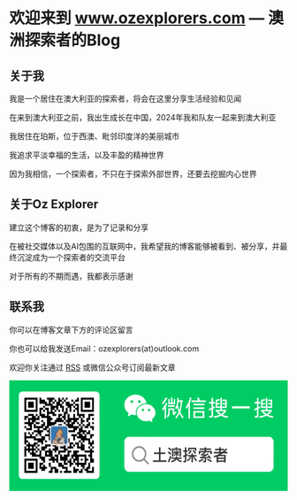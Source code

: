 # 欢迎来到 www.ozexplorers.com — 澳洲探索者的Blog

## 关于我

我是一个居住在澳大利亚的探索者，将会在这里分享生活经验和见闻

在来到澳大利亚之前，我出生成长在中国，2024年我和队友一起来到澳大利亚

我居住在珀斯，位于西澳、毗邻印度洋的美丽城市

我追求平淡幸福的生活，以及丰盈的精神世界

因为我相信，一个探索者，不只在于探索外部世界，还要去挖掘内心世界


## 关于Oz Explorer

建立这个博客的初衷，是为了记录和分享

在被社交媒体以及AI包围的互联网中，我希望我的博客能够被看到、被分享，并最终沉淀成为一个探索者的交流平台

对于所有的不期而遇，我都表示感谢


## 联系我

你可以在博客文章下方的评论区留言

你也可以给我发送Email：ozexplorers(at)outlook.com

欢迎你关注通过 <a href="https://www.ozexplorers.com/feed.xml">RSS</a> 或微信公众号订阅最新文章

<img src="assets/images/Wechat.png" alt="Wechat" width="545" height="200">
</p>
